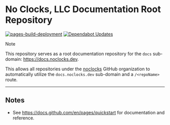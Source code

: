 # No Clocks, LLC Documentation Root Repository

<!-- badges: start -->
[![pages-build-deployment](https://github.com/noclocks/noclocks.github.io/actions/workflows/pages/pages-build-deployment/badge.svg)](https://github.com/noclocks/noclocks.github.io/actions/workflows/pages/pages-build-deployment)
[![Dependabot Updates](https://github.com/noclocks/noclocks.github.io/actions/workflows/dependabot/dependabot-updates/badge.svg)](https://github.com/noclocks/noclocks.github.io/actions/workflows/dependabot/dependabot-updates)
<!-- badges: end -->

> [!NOTE]
> This repository serves as a root documentation repository for the `docs` sub-domain: <https://docs.noclocks.dev>.
>
> This allows all repositories under the [noclocks](https://github.com/noclocks) GitHub organization to automatically
> utilize the `docs.noclocks.dev` sub-domain and a `/<repoName>` route.

***

## Notes

- See https://docs.github.com/en/pages/quickstart for documentation and reference.
